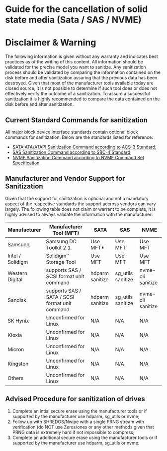 ﻿# Guide for the cancellation of solid state media (Sata / SAS / NVME)

# Disclaimer & Warning
The following information is given without any warranty and indicates best practices as of the writing of this content.
All information should be validated for the precise model you want to sanitize.
Any sanitization process should be validated by comparing the information contained on the disk before and after sanitization assuring that the previous data has been destroyed.
Given that most of the manufacturer tools available today are closed source, it is not possible to determine if such tool does or does not effectively verify the outcome of a sanitization.
To assure a successful sanitization it is highly recommended to compare the data contained on the disk before and after sanitization. 

## Current Standard Commands for sanitization

All major block device interface standards contain optional block commands for sanitization. 
Below are the standards listed for reference: 
* [SATA ATA/ATAPI Sanitization Command according to ACS-3 Standard](https://people.freebsd.org/~imp/asiabsdcon2015/works/d2161r5-ATAATAPI_Command_Set_-_3.pdf);
* [SAS Sanitization Command according to SBC-4 Standard](https://www.t10.org/members/w_sbc4.htm);
* [NVME Sanitization Command according to NVME Command Set Specification](https://nvmexpress.org/wp-content/uploads/NVM-Express-NVM-Command-Set-Specification-Revision-1.1-2024.08.05-Ratified.pdf).

## Manufacturer and Vendor Support for Sanitization
Given that the support for sanitization is optional and not a mandatory aspect of the respective standards the support accross vendors can vary largely.
The following table does not claim or warrant to be complete, it is highly advised to always validate the information with the manufacturer:

| Manufacturer    	| Manufacturer Tool (MFT)                              	| SATA            	| SAS               	| NVME     	|
|-----------------	|------------------------------------------------------	|-----------------	|-------------------	|----------	|
| Samsung         	| Samsung DC Toolkit 2.1                               	| Use MFT*        	| Use MFT           	| Use MFT  	|
| Intel / Solidigm  | Solidigm™ Storage Tool                               	| Use MFT         	| Use MFT           	| Use MFT  	|
| Western Digital 	| supports SAS / SCSI format unit command        	    | hdparm sanitize 	| sg_utils sanitize 	| nvme-cli sanitize	|
| Sandisk         	| supports SAS / SATA / SCSI format unit command 	    | hdparm sanitize 	| sg_utils sanitize 	| nvme-cli sanitize	|
| SK Hynix        	| Unconfirmed for Linux                                	| N/A             	| N/A               	| N/A      	|
| Kioxia          	| Unconfirmed for Linux                                	| N/A             	| N/A               	| N/A      	|
| Micron          	| Unconfirmed for Linux                                	| N/A             	| N/A               	| N/A      	|
| Kingston        	| Unconfirmed for Linux                                	| N/A             	| N/A               	| N/A      	|
| Others          	| Unconfirmed for Linux                                	| N/A             	| N/A               	| N/A      	|

## Advised Procedure for sanitization of drives

1.  Complete an intial secure erase using the manufacturer tools or if supported by the manufacturer use hdparm, sg_utils or nvme;
2.  Follow up with SHREDOS/Nwipe with a single PRNG stream with verification (do NOT use Zeros/ones or any other methods given that PRNG data is extremely hard if not impossible to compress;
3.  Complete an additional secure erase using the manufacturer tools or if supported by the manufacturer use hdparm, sg_utils or nvme.